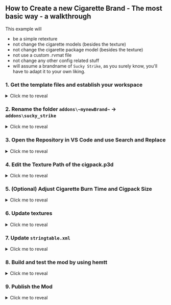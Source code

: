 ## How to Create a new Cigarette Brand - The most basic way  - a walkthrough

This example will
- be a simple retexture
- not change the cigarette models (besides the texture)
- not change the cigarette package model (besides the texture)
- not use a custom .rvmat file
- not change any other config related stuff
- will assume a brandname of `Sucky Strike`, as you surely know, you'll have to adapt it to your own liking.


### 1. Get the template files and establish your workspace

<details>
<summary>Click me to reveal</summary>
<br>

Create a Repository based on the Template Repository
![Use this template button](01_use_this_temlpate.png)
</details>



### 2. Rename the folder `addons\~mynewBrand~` -> `addons\sucky_strike`
<details>
<summary>Click me to reveal</summary>
<br>

- Can not have whitespaces, instead use `_`
- use lower case
- **Can not be an already existing brand(addon) name from the `immersion cigs - rewrite` mod**.
</details>

### 3. Open the Repository in VS Code and use Search and Replace
<details>
<summary>Click me to reveal</summary>
<br>

![VS Code Rename](03_rename.png)

- Replace the following `~placeholders~` across the whole mod directory!
- make sure to remove the `~`. These merely indicate the placeholders.

1. `~updateBrandName~` -> `sucky_strike`.
   - needs to be exact as the addon folder name
   - no whitespaces
2. `~updateBrandNameBeautified~` -> `Sucky Strike`.
   - Should be Capitalized
   - Can have Whitespaces
3. `~updateAuthor~` -> `LeetHaxor [1337]`
   - Put your Username or whatever you want to be credited with
   - Can have Whitespaces
4. `~updateURL~` -> `https://github.com/LeetHaxor/immersion-cigs-extension-sucky_strike`
   - Can be any link, commonly used to direct to YOUR mods github repo
</details>


### 4. Edit the Texture Path of the cigpack.p3d

<details>
<summary>Click me to reveal</summary>
<br>

#### 1. Open Arma 3 Tools
![Open Arma 3 Tools](04_open_a3tools.png)

#### 2. Open Object Builder
![Open Object Builder](05_open_object_builder.png)

#### 3. Open cigpack.p3d
![Open .P3D in Object Builder](06_open_p3d.png)

#### 4. Open Mass Texture Renaming Tool
![Open MassRenamingTool in Object Builder](07_open_mass_renaming_tool.png)

#### 5. Update the Path tho the .paa texture
![Update Path to texture.paa](08_update_paa_path.png)

#### 6. Save Changes to the cigpack.p3d file
![Save Button in Object Builder](09_save_p3d.png)
</details>

### 5. (Optional) Adjust Cigarette Burn Time and Cigpack Size
<details>
<summary>Click me to reveal</summary>
<br>

- Open and edit `addons\sucky_strike\defines.hpp`
- follow provided advice inside
</details>

### 6. Update textures
<details>
<summary>Click me to reveal</summary>

Within the Mod Folder Structure, you will find the folder `\photoshop-files\`. Inside, you'll find mutliple folders each with a template `.psd` and other resource files, to make the creation of new addons easier.

- `addon\sucky_strike\data\texture.paa`
  - The texture file for the 3d Models of both, the cig-pack as well as for the individual cigarette stages.
- `addon\sucky_strike\data\UI\gear_cigpack_x_ca.paa`
  - The Inventory Icon for the cigarette pack.
- `addon\sucky_strike\data\UI\gear_cig0_x_ca.paa` .. `gear_cig4_x_ca.paa` (Optional)
  - This step isnt exactly required if the cigarettes are very similar to the template textures. Details wont be very visible. If you change the Color of the cigarettes, you might want to consider the change though.
  - The Inventory Icons for each individual stage of the cigarette.
    - `cig0` is the unused cigarette.
    - `cig1` .. `cig4` is the burning cigarette during its different stages (shorter).
- `img\mod-rw-trans.paa` (Optional)
  - This is the Image used by the mod as as mod icon and shall support transparancy

<br>
</details>

### 7. Update `stringtable.xml`
<details>
<summary>Click me to reveal</summary>
<br>

The Stringtable.xml will contain the localized text for your cigarette brand. Here, you will be able to change the following:
- Displayname Cigarettes
- Displayname Cigpacks
- Description Cigpacks
- Author
- URL

#### Linebreak

To place an linebreak within an items description, the following has to be used: `&lt;br/&gt;`
</details>


### 8. Build and test the mod by using hemtt
<details>
<summary>Click me to reveal</summary>
<br>

[VSCode Docs: How to use the Terminal](https://code.visualstudio.com/docs/terminal/getting-started)
[Hemtt Docs: Launch](https://hemtt.dev/commands/launch.html)

</details>

### 9. Publish the Mod
<details>
<summary>Click me to reveal</summary>
<br>

[VSCode Docs: How to use the Terminal](https://code.visualstudio.com/docs/terminal/getting-started)
[Hemtt Docs: Launch](https://hemtt.dev/commands/release.html)

Once you're happy with the state of the mod, you can use `hemtt release` to build the mod.
Take the .zip and use the `Arma 3 Publisher` from `Arma 3 Tools` to release your mod.

</details>

